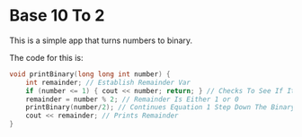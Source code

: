 # Base 10 To 2
This is a simple app that turns numbers to binary.

The code for this is:
```cpp
void printBinary(long long int number) {
	int remainder; // Establish Remainder Var
	if (number <= 1) { cout << number; return; } // Checks To See If It Is At The Last Digit
	remainder = number % 2; // Remainder Is Either 1 or 0
	printBinary(number/2); // Continues Equation 1 Step Down The Binary Digits
	cout << remainder; // Prints Remainder
}
```
